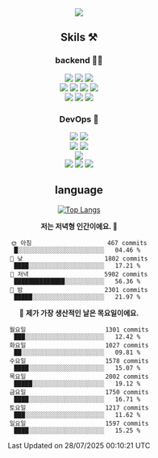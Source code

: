 <div align="center">

<a href="https://hhpluscertificateofcompletion.oopy.io/">
  <img src="https://static.spartacodingclub.kr/hanghae99/plus/completion/badge_black.svg" />
</a>

## Skils ⚒️

### backend 🧑‍💻
  
<img src="https://img.shields.io/badge/Java-FF6600?style=flat-square&logo=buymeacoffee&logoColor=white"/>
<img src="https://img.shields.io/badge/Go-0099FF?style=flat-square&logo=go&logoColor=white"/>
<img src="https://img.shields.io/badge/Kotlin-7F52FF?style=flat-square&logo=kotlin&logoColor=white"/>
  
  
<br />
  
<img src="https://img.shields.io/badge/Spring-339933?style=flat-square&logo=Spring&logoColor=white"/>
<img src="https://img.shields.io/badge/Spring Boot-339933?style=flat-square&logo=Spring Boot&logoColor=white"/>
<img src="https://img.shields.io/badge/Spring Security-339933?style=flat-square&logo=Spring Security&logoColor=white"/>
  
<img src="https://img.shields.io/badge/Spring Data JPA-339933?style=flat-square&logo=Hibernate&logoColor=white"/>

<br />
  
  <img src="https://img.shields.io/badge/mysql-0099FF?style=flat-square&logo=mysql&logoColor=white"/>
  <img src="https://img.shields.io/badge/mariadb-0099FF?style=flat-square&logo=mariadb&logoColor=white"/>
  <img src="https://img.shields.io/badge/mongoDB-47A248?style=flat-square&logo=mongodb&logoColor=white"/>
  
  
### DevOps 🚀
  
  <img src="https://img.shields.io/badge/docker-2496ED?style=flat-square&logo=docker&logoColor=white"/>
  <img src="https://img.shields.io/badge/kubernetes-326CE5?style=flat-square&logo=kubernetes&logoColor=white"/>
  
  <br />
  
  <img src="https://img.shields.io/badge/Github Actions-2088FF?style=flat-square&logo=githubactions&logoColor=white"/>
  <img src="https://img.shields.io/badge/Jenkins-D24939?style=flat-square&logo=jenkins&logoColor=white"/>
  
  
  <br />
  <img src="https://img.shields.io/badge/terraform-7B42BC?style=flat-square&logo=terraform&logoColor=white"/>
  
  <br />
  <img src="https://img.shields.io/badge/Amazon AWS-232F3E?style=flat-square&logo=Amazon AWS&logoColor=white"/>

  <img src="https://img.shields.io/badge/GCP-4285F4?style=flat-square&logo=googlecloud&logoColor=white"/>
  <img src="https://img.shields.io/badge/NCP-03C75A?style=flat-square&logo=naver&logoColor=white"/>
  
  
## language

[![Top Langs](https://github-readme-stats.vercel.app/api/top-langs/?username=zxcv9203&hide=html&exclude_repo=zxcv9203.github.io,golB&theme=grate-gatsby)](https://github.com/zxcv9203/github-readme-stats)
  
<!--START_SECTION:waka-->
**저는 저녁형 인간이에요. 🦉** 

```text
🌞 아침                     467 commits         █░░░░░░░░░░░░░░░░░░░░░░░░   04.46 % 
🌆 낮　                     1802 commits        ████░░░░░░░░░░░░░░░░░░░░░   17.21 % 
🌃 저녁                     5902 commits        ██████████████░░░░░░░░░░░   56.36 % 
🌙 밤　                     2301 commits        █████░░░░░░░░░░░░░░░░░░░░   21.97 % 
```
📅 **제가 가장 생산적인 날은 목요일이에요.** 

```text
월요일                      1301 commits        ███░░░░░░░░░░░░░░░░░░░░░░   12.42 % 
화요일                      1027 commits        ██░░░░░░░░░░░░░░░░░░░░░░░   09.81 % 
수요일                      1578 commits        ████░░░░░░░░░░░░░░░░░░░░░   15.07 % 
목요일                      2002 commits        █████░░░░░░░░░░░░░░░░░░░░   19.12 % 
금요일                      1750 commits        ████░░░░░░░░░░░░░░░░░░░░░   16.71 % 
토요일                      1217 commits        ███░░░░░░░░░░░░░░░░░░░░░░   11.62 % 
일요일                      1597 commits        ████░░░░░░░░░░░░░░░░░░░░░   15.25 % 
```



 Last Updated on 28/07/2025 00:10:21 UTC
<!--END_SECTION:waka-->
  
</div>

